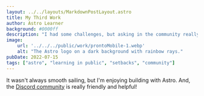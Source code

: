 ```yaml
---
layout: ../../layouts/MarkdownPostLayout.astro
title: My Third Work
author: Astro Learner
background: #0000ff
description: "I had some challenges, but asking in the community really helped!"
image:
    url: '../../../public/work/prontoMobile-1.webp'
    alt: "The Astro logo on a dark background with rainbow rays."
pubDate: 2022-07-15
tags: ["astro", "learning in public", "setbacks", "community"]
---
```

It wasn't always smooth sailing, but I'm enjoying building with Astro. And, the [Discord community](https://astro.build/chat) is really friendly and helpful!
